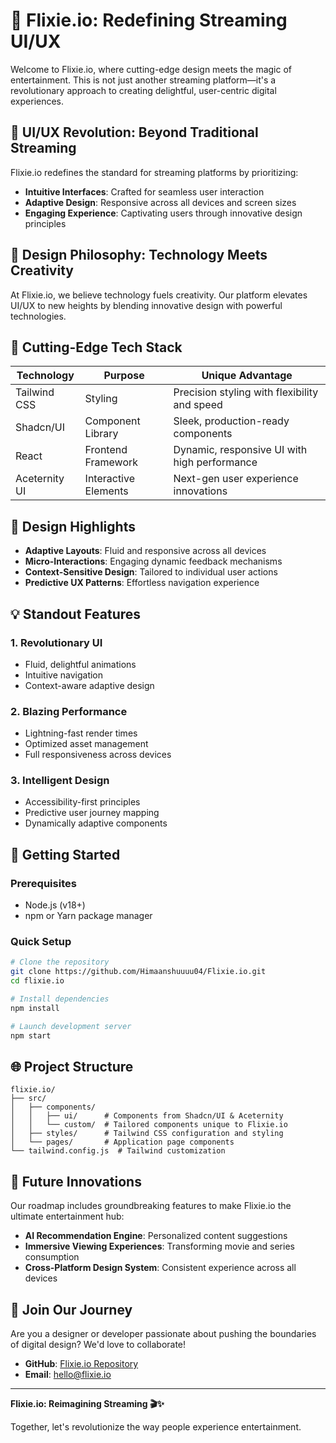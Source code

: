 # 🚀 Flixie.io: Redefining Streaming UI/UX

Welcome to Flixie.io, where cutting-edge design meets the magic of entertainment. This is not just another streaming platform—it's a revolutionary approach to creating delightful, user-centric digital experiences.

## 🌟 UI/UX Revolution: Beyond Traditional Streaming

Flixie.io redefines the standard for streaming platforms by prioritizing:

- **Intuitive Interfaces**: Crafted for seamless user interaction
- **Adaptive Design**: Responsive across all devices and screen sizes
- **Engaging Experience**: Captivating users through innovative design principles

## 🎨 Design Philosophy: Technology Meets Creativity

At Flixie.io, we believe technology fuels creativity. Our platform elevates UI/UX to new heights by blending innovative design with powerful technologies.

## 🔧 Cutting-Edge Tech Stack

| Technology    | Purpose              | Unique Advantage                             |
| ------------- | -------------------- | -------------------------------------------- |
| Tailwind CSS  | Styling              | Precision styling with flexibility and speed |
| Shadcn/UI     | Component Library    | Sleek, production-ready components           |
| React         | Frontend Framework   | Dynamic, responsive UI with high performance |
| Aceternity UI | Interactive Elements | Next-gen user experience innovations         |

## 🌈 Design Highlights

- **Adaptive Layouts**: Fluid and responsive across all devices
- **Micro-Interactions**: Engaging dynamic feedback mechanisms
- **Context-Sensitive Design**: Tailored to individual user actions
- **Predictive UX Patterns**: Effortless navigation experience

## 💡 Standout Features

### 1. Revolutionary UI

- Fluid, delightful animations
- Intuitive navigation
- Context-aware adaptive design

### 2. Blazing Performance

- Lightning-fast render times
- Optimized asset management
- Full responsiveness across devices

### 3. Intelligent Design

- Accessibility-first principles
- Predictive user journey mapping
- Dynamically adaptive components

## 🔧 Getting Started

### Prerequisites

- Node.js (v18+)
- npm or Yarn package manager

### Quick Setup

```bash
# Clone the repository
git clone https://github.com/Himaanshuuuu04/Flixie.io.git
cd flixie.io

# Install dependencies
npm install

# Launch development server
npm start
```

## 🌐 Project Structure

```plaintext
flixie.io/
├── src/
│   ├── components/
│   │   ├── ui/      # Components from Shadcn/UI & Aceternity
│   │   └── custom/  # Tailored components unique to Flixie.io
│   ├── styles/      # Tailwind CSS configuration and styling
│   └── pages/       # Application page components
└── tailwind.config.js  # Tailwind customization
```

## 🔮 Future Innovations

Our roadmap includes groundbreaking features to make Flixie.io the ultimate entertainment hub:

- **AI Recommendation Engine**: Personalized content suggestions
- **Immersive Viewing Experiences**: Transforming movie and series consumption
- **Cross-Platform Design System**: Consistent experience across all devices

## 🤝 Join Our Journey

Are you a designer or developer passionate about pushing the boundaries of digital design? We'd love to collaborate!

- **GitHub**: [Flixie.io Repository](https://github.com/Himaanshuuuu04/Flixie.io)
- **Email**: [hello@flixie.io](mailto:shauryarahlon.10@gmail.com)

---

**Flixie.io: Reimagining Streaming 🎬✨**

Together, let's revolutionize the way people experience entertainment.
